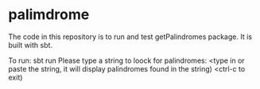 # palimdrome

The code in this repository is to run and test getPalindromes package. It is built with sbt.

To run:
sbt run 
Please type a string to loock for palindromes:
<type in or paste the string, it will display palindromes found in the string)
<ctrl-c to exit)
